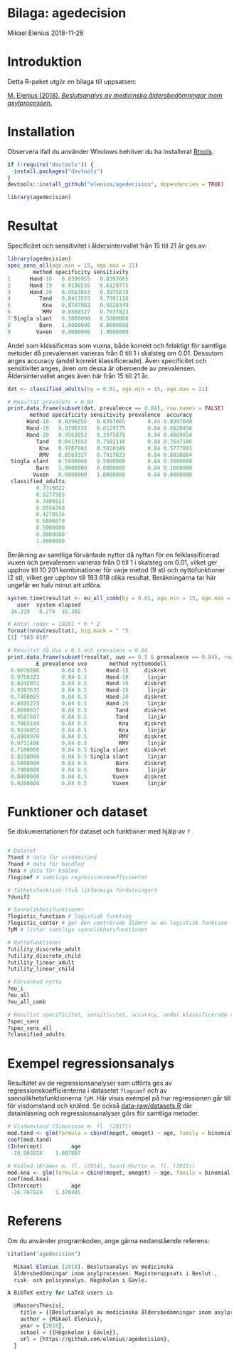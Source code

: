 Bilaga: agedecision
================
Mikael Elenius
2018-11-26

Introduktion
============

Detta R-paket utgör en bilaga till uppsatsen:

[M. Elenius (2018). *Beslutsanalys av medicinska åldersbedömningar inom asylprocessen*.](http://www.diva-portal.org/)

Installation
============

Observera ifall du använder Windows behöver du ha installerat [Rtools](https://cran.r-project.org/bin/windows/Rtools/).

``` r
if (!require("devtools")) {
  install.packages("devtools")
}
devtools::install_github("elenius/agedecision", dependencies = TRUE)

library(agedecision)
```

Resultat
========

Specificitet och sensitivitet i åldersintervallet från 15 till 21 år ges av:

``` r
library(agedecision)
spec_sens_all(age.min = 15, age.max = 21)
        method specificity sensitivity
1      Hand-18   0.8396955   0.8397065
2      Hand-19   0.9196535   0.6129775
3      Hand-20   0.9563853   0.3975878
4         Tand   0.8413553   0.7501116
5          Kna   0.9707983   0.5028349
6          RMV   0.8569327   0.7937823
7 Singla slant   0.5000000   0.5000000
8         Barn   1.0000000   0.0000000
9        Vuxen   0.0000000   1.0000000
```

Andel som klassificeras som vuxna, både korrekt och felaktigt för samtliga metoder då prevalensen varieras från 0 till 1 i skalsteg om 0.01. Dessutom anges accuracy (andel korrekt klassificerade). Även specificitet och sensitivitet anges, även om dessa är oberoende av prevalensen. Åldersintervallet anges även här från 15 till 21 år.

``` r
dat <- classified_adults(by = 0.01, age.min = 15, age.max = 21)

# Resultat prevalens = 0.84
print.data.frame(subset(dat, prevalence == 0.84), row.names = FALSE)
       method specificity sensitivity prevalence  accuracy
      Hand-18   0.8396955   0.8397065       0.84 0.8397048
      Hand-19   0.9196535   0.6129775       0.84 0.6620456
      Hand-20   0.9563853   0.3975878       0.84 0.4869954
         Tand   0.8413553   0.7501116       0.84 0.7647106
          Kna   0.9707983   0.5028349       0.84 0.5777091
          RMV   0.8569327   0.7937823       0.84 0.8038864
 Singla slant   0.5000000   0.5000000       0.84 0.5000000
         Barn   1.0000000   0.0000000       0.84 0.1600000
        Vuxen   0.0000000   1.0000000       0.84 0.8400000
 classified_adults
         0.7310022
         0.5277565
         0.3409521
         0.6554769
         0.4270536
         0.6896679
         0.5000000
         0.0000000
         1.0000000
```

Beräkning av samtliga förväntade nyttor då nyttan för en felklassificerad vuxen och prevalensen varieras från 0 till 1 i skalsteg om 0.01, vilket ger upphov till 10 201 kombinationer för varje metod (9 st) och nyttofunktioner (2 st), vilket ger upphov till 183 618 olika resultat. Beräkningarna tar här ungefär en halv minut att utföra.

``` r
system.time(resultat <- eu_all_comb(by = 0.01, age.min = 15, age.max = 21))
   user  system elapsed 
 34.319   0.278  35.302 

# Antal rader = 10201 * 9 * 2
format(nrow(resultat), big.mark = " ")
[1] "183 618"

# Resultat då Uvo = 0.5 och prevalens = 0.84
print.data.frame(subset(resultat, uvo == 0.5 & prevalence == 0.84), row.names = FALSE)
         E prevalence uvo       method nyttomodell
 0.9070280       0.84 0.5      Hand-18     diskret
 0.9758323       0.84 0.5      Hand-18      linjär
 0.8245951       0.84 0.5      Hand-19     diskret
 0.9397635       0.84 0.5      Hand-19      linjär
 0.7400085       0.84 0.5      Hand-20     diskret
 0.8935275       0.84 0.5      Hand-20      linjär
 0.8696637       0.84 0.5         Tand     diskret
 0.9587507       0.84 0.5         Tand      linjär
 0.7865184       0.84 0.5          Kna     diskret
 0.9246053       0.84 0.5          Kna      linjär
 0.8904978       0.84 0.5          RMV     diskret
 0.9711486       0.84 0.5          RMV      linjär
 0.7100000       0.84 0.5 Singla slant     diskret
 0.8550000       0.84 0.5 Singla slant      linjär
 0.5800000       0.84 0.5         Barn     diskret
 0.7900000       0.84 0.5         Barn      linjär
 0.8400000       0.84 0.5        Vuxen     diskret
 0.9200000       0.84 0.5        Vuxen      linjär
```

Funktioner och dataset
======================

Se dokumentationen för dataset och funktioner med hjälp av `?`

``` r

# Dataset
?tand # data för visdomstand
?hand # data för handled
?kna # data för knäled
?logcoef # samtliga regressionskoefficienter

# Täthetsfunktion (två likformiga fördelningar)
?dunif2

# Sannolikhetsfunktioner
?logistic_function # logistisk funktion
?logistic_center # ger den centrerade åldern av en logistisk funktion
?pM # listar samtliga sannolikhetsfunktioner

# Nyttofunktioner
?utility_discrete_adult 
?utility_discrete_child
?utility_linear_adult
?utility_linear_child

# Förväntad nytta
?eu_i
?eu_all
?eu_all_comb

# Resultat specificitet, sensitivitet, accuracy, andel klassificerade vuxna
?spec_sens
?spec_sens_all
?classified_adults
```

Exempel regressionsanalys
=========================

Resultatet av de regressionsanalyser som utförts ges av regressionskoefficienterna i datasetet `?logcoef` och av sannolikhetsfunktionerna `?pM`. Här visas exempel på hur regressionen går till för visdomstand och knäled. Se också [data-raw/datasets.R](https://github.com/elenius/agedecision/data-raw/datasets.R) där datainläsning och regressionsanalyser görs för samtliga metoder.

``` r
# Visdomstand (Simonsson m. fl. (2017))
mod.tand <- glm(formula = cbind(moget, omoget) ~ age, family = binomial, data = tand)
coef(mod.tand)
(Intercept)         age 
 -19.903828    1.087887 

# Knäled (Krämer m. fl. (2014), Saint-Martin m. fl. (2015))
mod.kna <- glm(formula = cbind(moget, omoget) ~ age, family = binomial, data = kna)
coef(mod.kna)
(Intercept)         age 
 -26.707824    1.370405 
```

Referens
========

Om du använder programkoden, ange gärna nedanstående referens:

``` r
citation("agedecision")

  Mikael Elenius (2018). Beslutsanalys av medicinska
  åldersbedömningar inom asylprocessen. Magisteruppsats i Beslut-,
  risk- och policyanalys. Högskolan i Gävle.

A BibTeX entry for LaTeX users is

  @MastersThesis{,
    title = {{Beslutsanalys av medicinska åldersbedömningar inom asylprocessen}},
    author = {Mikael Elenius},
    year = {2018},
    school = {{Högskolan i Gävle}},
    url = {https://github.com/elenius/agedecision},
  }
```

